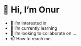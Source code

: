  # 👋 Hi, I’m Onur
- 👀 I’m interested in 
- 🌱 I’m currently learning 
- 💞️ I’m looking to collaborate on ...
- 📫 How to reach me 

<!---
OnrGltkn/OnrGltkn is a ✨ special ✨ repository because its `README.md` (this file) appears on your GitHub profile.
You can click the Preview link to take a look at your changes.
--->
